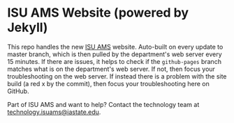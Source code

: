 ISU AMS Website (powered by Jekyll) 
===================================

This repo handles the new [ISU AMS](https://www.meteor.iastate.edu/ams/) website. Auto-built on every update to master branch, which is then pulled by the department's web server every 15 minutes. If there are issues, it helps to check if the `github-pages` branch matches what is on the department's web server. If not, then focus your troubleshooting on the web server. If instead there is a problem with the site build (a red x by the commit), then focus your troubleshooting here on GitHub.
      
Part of ISU AMS and want to help? Contact the technology team at [technology.isuams@iastate.edu](mailto:technology.isuams@iastate.edu).

